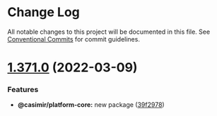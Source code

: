 # Change Log

All notable changes to this project will be documented in this file.
See [Conventional Commits](https://conventionalcommits.org) for commit guidelines.

# [1.371.0](https://github.com/DEIPworld/deip-modules/compare/v1.370.0...v1.371.0) (2022-03-09)


### Features

* **@casimir/platform-core:** new package ([39f2978](https://github.com/DEIPworld/deip-modules/commit/39f29789178e1457a84765bfd5784407459a5531))
